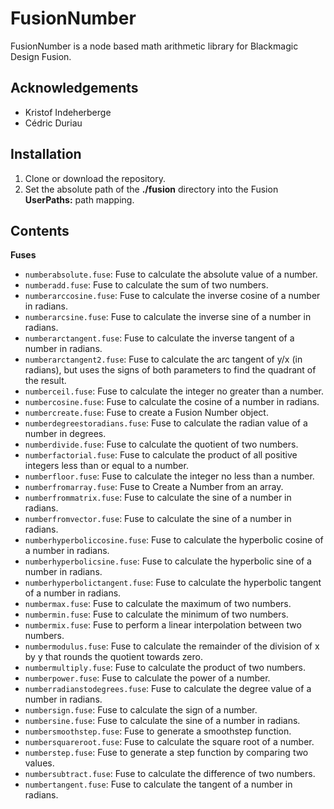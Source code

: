 # FusionNumber

FusionNumber is a node based math arithmetic library for Blackmagic Design Fusion.

## Acknowledgements

- Kristof Indeherberge
- Cédric Duriau

## Installation

1. Clone or download the repository.
2. Set the absolute path of the **./fusion** directory into the Fusion
   **UserPaths:** path mapping.

## Contents

**Fuses**

- `numberabsolute.fuse`: Fuse to calculate the absolute value of a number.
- `numberadd.fuse`: Fuse to calculate the sum of two numbers.
- `numberarccosine.fuse`: Fuse to calculate the inverse cosine of a number in radians.
- `numberarcsine.fuse`: Fuse to calculate the inverse sine of a number in radians.
- `numberarctangent.fuse`: Fuse to calculate the inverse tangent of a number in radians.
- `numberarctangent2.fuse`: Fuse to calculate the arc tangent of y/x (in radians), but uses the signs of both parameters to find the quadrant of the result.
- `numberceil.fuse`: Fuse to calculate the integer no greater than a number.
- `numbercosine.fuse`: Fuse to calculate the cosine of a number in radians.
- `numbercreate.fuse`: Fuse to create a Fusion Number object.
- `numberdegreestoradians.fuse`: Fuse to calculate the radian value of a number in degrees.
- `numberdivide.fuse`: Fuse to calculate the quotient of two numbers.
- `numberfactorial.fuse`: Fuse to calculate the product of all positive integers less than or equal to a number.
- `numberfloor.fuse`: Fuse to calculate the integer no less than a number.
- `numberfromarray.fuse`: Fuse to Create a Number from an array.
- `numberfrommatrix.fuse`: Fuse to calculate the sine of a number in radians.
- `numberfromvector.fuse`: Fuse to calculate the sine of a number in radians.
- `numberhyperboliccosine.fuse`: Fuse to calculate the hyperbolic cosine of a number in radians.
- `numberhyperbolicsine.fuse`: Fuse to calculate the hyperbolic sine of a number in radians.
- `numberhyperbolictangent.fuse`: Fuse to calculate the hyperbolic tangent of a number in radians.
- `numbermax.fuse`: Fuse to calculate the maximum of two numbers.
- `numbermin.fuse`: Fuse to calculate the minimum of two numbers.
- `numbermix.fuse`: Fuse to perform a linear interpolation between two numbers.
- `numbermodulus.fuse`: Fuse to calculate the remainder of the division of x by y that rounds the quotient towards zero.
- `numbermultiply.fuse`: Fuse to calculate the product of two numbers.
- `numberpower.fuse`: Fuse to calculate the power of a number.
- `numberradianstodegrees.fuse`: Fuse to calculate the degree value of a number in radians.
- `numbersign.fuse`: Fuse to calculate the sign of a number.
- `numbersine.fuse`: Fuse to calculate the sine of a number in radians.
- `numbersmoothstep.fuse`: Fuse to generate a smoothstep function.
- `numbersquareroot.fuse`: Fuse to calculate the square root of a number.
- `numberstep.fuse`: Fuse to generate a step function by comparing two values.
- `numbersubtract.fuse`: Fuse to calculate the difference of two numbers.
- `numbertangent.fuse`: Fuse to calculate the tangent of a number in radians.
